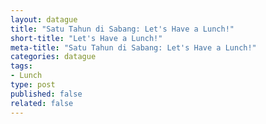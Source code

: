 ```yaml
---
layout: datague
title: "Satu Tahun di Sabang: Let's Have a Lunch!"
short-title: "Let's Have a Lunch!"
meta-title: "Satu Tahun di Sabang: Let's Have a Lunch!"
categories: datague
tags:
- Lunch
type: post
published: false
related: false
---
```


